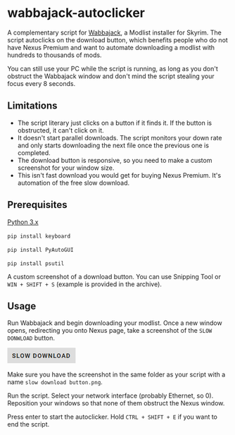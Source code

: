 # wabbajack-autoclicker

A complementary script for [Wabbajack](https://github.com/wabbajack-tools/wabbajack), a Modlist installer for Skyrim. The script autoclicks on the download button, which benefits people who do not have Nexus Premium and want to automate downloading a modlist with hundreds to thousands of mods.

You can still use your PC while the script is running, as long as you don't obstruct the Wabbajack window and don't mind the script stealing your focus every 8 seconds.

## Limitations

- The script literary just clicks on a button if it finds it. If the button is obstructed, it can't click on it.
- It doesn't start parallel  downloads. The script monitors your down rate and only starts downloading the next file once the previous one is completed.
- The download button is responsive, so you need to make a custom screenshot for your window size.
- This isn't fast download you would get for buying Nexus Premium. It's automation of the free slow download.

## Prerequisites

[Python 3.x](https://www.python.org/downloads/)

`pip install keyboard`

`pip install PyAutoGUI`

`pip install psutil`

A custom screenshot of a download button. You can use Snipping Tool or `WIN + SHIFT + S` (example is provided in the archive).

## Usage

Run Wabbajack and begin downloading your modlist. Once a new window opens, redirecting you onto Nexus page, take a screenshot of the `SLOW DONWLOAD` button.

![Example of the SLOW DOWNLOAD button](https://github.com/Dalibor-P/wabbajack-autoclicker/blob/6120a7fe5a8f3c8b1fb408b501e092d9977f5593/example%20slow%20download%20button.png)

Make sure you have the screenshot in the same folder as your script with a name `slow download button.png`.

Run the script. Select your network interface (probably Ethernet, so 0). Reposition your windows so that none of them obstruct the Nexus window.

Press enter to start the autoclicker. Hold `CTRL + SHIFT + E` if you want to end the script.
